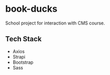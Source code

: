 # book-ducks

School project for interaction with CMS course.

## Tech Stack
* Axios
* Strapi
* Bootstrap
* Sass

